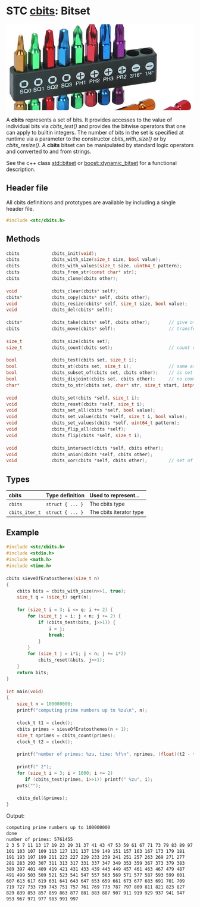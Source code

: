 # STC [cbits](../include/stc/cbits.h): Bitset
![Bitset](pics/bitset.jpg)

A **cbits** represents a set of bits. It provides accesses to the value of individual bits via *cbits_test()* and provides the bitwise operators that one can apply to builtin integers. The number of bits in the set is specified at runtime via a parameter to the constructor *cbits_with_size()* or by *cbits_resize()*. A **cbits** bitset can be manipulated by standard logic operators and converted to and from strings.

See the c++ class [std::bitset](https://en.cppreference.com/w/cpp/utility/bitset) or
[boost::dynamic_bitset](https://www.boost.org/doc/libs/release/libs/dynamic_bitset/dynamic_bitset.html)
for a functional description.

## Header file

All cbits definitions and prototypes are available by including a single header file.

```c
#include <stc/cbits.h>
```
## Methods

```c
cbits            cbits_init(void);
cbits            cbits_with_size(size_t size, bool value);
cbits            cbits_with_values(size_t size, uint64_t pattern);
cbits            cbits_from_str(const char* str);
cbits            cbits_clone(cbits other);

void             cbits_clear(cbits* self);
cbits*           cbits_copy(cbits* self, cbits other);
void             cbits_resize(cbits* self, size_t size, bool value);
void             cbits_del(cbits* self);

cbits*           cbits_take(cbits* self, cbits other);       // give other to self
cbits            cbits_move(cbits* self);                    // transfer self to caller

size_t           cbits_size(cbits set);
size_t           cbits_count(cbits set);                     // count number of bits set

bool             cbits_test(cbits set, size_t i);
bool             cbits_at(cbits set, size_t i);              // same as cbits_test()
bool             cbits_subset_of(cbits set, cbits other);    // is set a subset of other?
bool             cbits_disjoint(cbits set, cbits other);     // no common bits
char*            cbits_to_str(cbits set, char* str, size_t start, intptr_t stop);

void             cbits_set(cbits *self, size_t i);
void             cbits_reset(cbits *self, size_t i);
void             cbits_set_all(cbits *self, bool value);
void             cbits_set_value(cbits *self, size_t i, bool value);
void             cbits_set_values(cbits *self, uint64_t pattern);
void             cbits_flip_all(cbits *self);
void             cbits_flip(cbits *self, size_t i);

void             cbits_intersect(cbits *self, cbits other);
void             cbits_union(cbits *self, cbits other);
void             cbits_xor(cbits *self, cbits other);        // set of disjoint bits
```

## Types

| cbits               | Type definition           | Used to represent...         |
|:--------------------|:--------------------------|:-----------------------------|
| `cbits`             | `struct { ... }`          | The cbits type               |
| `cbits_iter_t`      | `struct { ... }`          | The cbits iterator type      |

## Example
```c
#include <stc/cbits.h>
#include <stdio.h>
#include <math.h>
#include <time.h>

cbits sieveOfEratosthenes(size_t n)
{
    cbits bits = cbits_with_size(n>>1, true);
    size_t q = (size_t) sqrt(n);

    for (size_t i = 3; i <= q; i += 2) {
        for (size_t j = i; j < n; j += 2) {
            if (cbits_test(bits, j>>1)) {
                i = j;
                break;
            }
        }
        for (size_t j = i*i; j < n; j += i*2)
            cbits_reset(&bits, j>>1);
    }
    return bits;
}

int main(void)
{
    size_t n = 100000000;
    printf("computing prime numbers up to %zu\n", n);

    clock_t t1 = clock();
    cbits primes = sieveOfEratosthenes(n + 1);
    size_t nprimes = cbits_count(primes);
    clock_t t2 = clock();

    printf("number of primes: %zu, time: %f\n", nprimes, (float)(t2 - t1)/CLOCKS_PER_SEC);

    printf(" 2");
    for (size_t i = 3; i < 1000; i += 2)
       if (cbits_test(primes, i>>1)) printf(" %zu", i);
    puts("");

    cbits_del(&primes);
}
```
Output:
```
computing prime numbers up to 100000000
done
number of primes: 5761455
2 3 5 7 11 13 17 19 23 29 31 37 41 43 47 53 59 61 67 71 73 79 83 89 97 101 103 107 109 113 127 131 137 139 149 151 157 163 167 173 179 181 191 193 197 199 211 223 227 229 233 239 241 251 257 263 269 271 277 281 283 293 307 311 313 317 331 337 347 349 353 359 367 373 379 383 389 397 401 409 419 421 431 433 439 443 449 457 461 463 467 479 487 491 499 503 509 521 523 541 547 557 563 569 571 577 587 593 599 601 607 613 617 619 631 641 643 647 653 659 661 673 677 683 691 701 709 719 727 733 739 743 751 757 761 769 773 787 797 809 811 821 823 827 829 839 853 857 859 863 877 881 883 887 907 911 919 929 937 941 947 953 967 971 977 983 991 997
```
